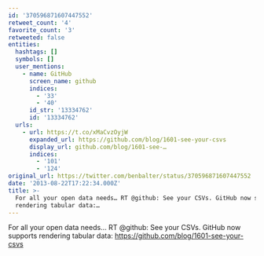 ```yaml
---
id: '370596871607447552'
retweet_count: '4'
favorite_count: '3'
retweeted: false
entities:
  hashtags: []
  symbols: []
  user_mentions:
    - name: GitHub
      screen_name: github
      indices:
        - '33'
        - '40'
      id_str: '13334762'
      id: '13334762'
  urls:
    - url: https://t.co/xMaCvzOyjW
      expanded_url: https://github.com/blog/1601-see-your-csvs
      display_url: github.com/blog/1601-see-…
      indices:
        - '101'
        - '124'
original_url: https://twitter.com/benbalter/status/370596871607447552
date: '2013-08-22T17:22:34.000Z'
title: >-
  For all your open data needs… RT @github: See your CSVs. GitHub now supports
  rendering tabular data:…
---
```


For all your open data needs… RT @github: See your CSVs. GitHub now supports rendering tabular data: https://github.com/blog/1601-see-your-csvs